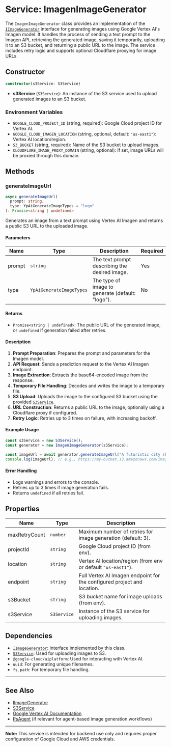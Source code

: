 # Service: ImagenImageGenerator

The `ImagenImageGenerator` class provides an implementation of the [`IImageGenerator`](./iImageGenerator.md) interface for generating images using Google Vertex AI's Imagen model. It handles the process of sending a text prompt to the Imagen API, retrieving the generated image, saving it temporarily, uploading it to an S3 bucket, and returning a public URL to the image. The service includes retry logic and supports optional Cloudflare proxying for image URLs.

## Constructor

```typescript
constructor(s3Service: S3Service)
```
- **s3Service** (`S3Service`): An instance of the S3 service used to upload generated images to an S3 bucket.

### Environment Variables

- `GOOGLE_CLOUD_PROJECT_ID` (string, required): Google Cloud project ID for Vertex AI.
- `GOOGLE_CLOUD_IMAGEN_LOCATION` (string, optional, default: `"us-east1"`): Vertex AI location/region.
- `S3_BUCKET` (string, required): Name of the S3 bucket to upload images.
- `CLOUDFLARE_IMAGE_PROXY_DOMAIN` (string, optional): If set, image URLs will be proxied through this domain.

## Methods

### generateImageUrl

```typescript
async generateImageUrl(
  prompt: string,
  type: YpAiGenerateImageTypes = "logo"
): Promise<string | undefined>
```

Generates an image from a text prompt using Vertex AI Imagen and returns a public S3 URL to the uploaded image.

#### Parameters

| Name   | Type                    | Description                                      | Required |
|--------|-------------------------|--------------------------------------------------|----------|
| prompt | `string`                | The text prompt describing the desired image.    | Yes      |
| type   | `YpAiGenerateImageTypes`| The type of image to generate (default: "logo"). | No       |

#### Returns

- `Promise<string | undefined>`: The public URL of the generated image, or `undefined` if generation failed after retries.

#### Description

1. **Prompt Preparation**: Prepares the prompt and parameters for the Imagen model.
2. **API Request**: Sends a prediction request to the Vertex AI Imagen endpoint.
3. **Image Extraction**: Extracts the base64-encoded image from the response.
4. **Temporary File Handling**: Decodes and writes the image to a temporary file.
5. **S3 Upload**: Uploads the image to the configured S3 bucket using the provided [`S3Service`](./s3Service.md).
6. **URL Construction**: Returns a public URL to the image, optionally using a Cloudflare proxy if configured.
7. **Retry Logic**: Retries up to 3 times on failure, with increasing backoff.

#### Example Usage

```typescript
const s3Service = new S3Service();
const generator = new ImagenImageGenerator(s3Service);

const imageUrl = await generator.generateImageUrl("A futuristic city skyline at sunset");
console.log(imageUrl); // e.g., https://my-bucket.s3.amazonaws.com/imagenAi/uuid.png
```

#### Error Handling

- Logs warnings and errors to the console.
- Retries up to 3 times if image generation fails.
- Returns `undefined` if all retries fail.

## Properties

| Name         | Type     | Description                                                                 |
|--------------|----------|-----------------------------------------------------------------------------|
| maxRetryCount| `number` | Maximum number of retries for image generation (default: 3).                |
| projectId    | `string` | Google Cloud project ID (from env).                                         |
| location     | `string` | Vertex AI location/region (from env or default `"us-east1"`).               |
| endpoint     | `string` | Full Vertex AI Imagen endpoint for the configured project and location.      |
| s3Bucket     | `string` | S3 bucket name for image uploads (from env).                                |
| s3Service    | `S3Service` | Instance of the S3 service for uploading images.                         |

## Dependencies

- [`IImageGenerator`](./iImageGenerator.md): Interface implemented by this class.
- [`S3Service`](./s3Service.md): Used for uploading images to S3.
- `@google-cloud/aiplatform`: Used for interacting with Vertex AI.
- `uuid`: For generating unique filenames.
- `fs`, `path`: For temporary file handling.

---

## See Also

- [IImageGenerator](./iImageGenerator.md)
- [S3Service](./s3Service.md)
- [Google Vertex AI Documentation](https://cloud.google.com/vertex-ai/docs/generative-ai/overview)
- [PsAgent](https://github.com/CitizensFoundation/policy-synth/blob/main/agents/src/dbModels/agent.ts) (if relevant for agent-based image generation workflows)

---

**Note:** This service is intended for backend use only and requires proper configuration of Google Cloud and AWS credentials.